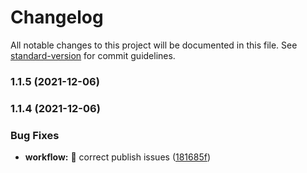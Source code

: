 # Changelog

All notable changes to this project will be documented in this file. See [standard-version](https://github.com/conventional-changelog/standard-version) for commit guidelines.

### 1.1.5 (2021-12-06)

### 1.1.4 (2021-12-06)


### Bug Fixes

* **workflow:** 🐛 correct publish issues ([181685f](https://github.com/prevayl/react-native-zoomable-view/commit/181685fc34c85deb3807b2a29d00a47e16ac801d))
